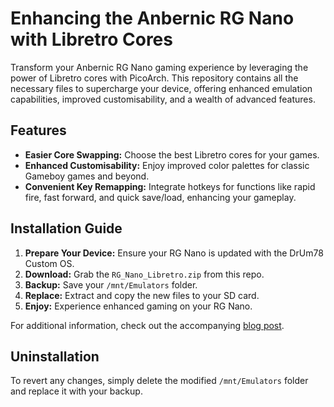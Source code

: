 # Enhancing the Anbernic RG Nano with Libretro Cores

Transform your Anbernic RG Nano gaming experience by leveraging the power of Libretro cores with PicoArch. This repository contains all the necessary files to supercharge your device, offering enhanced emulation capabilities, improved customisability, and a wealth of advanced features.

## Features

- **Easier Core Swapping:** Choose the best Libretro cores for your games.
- **Enhanced Customisability:** Enjoy improved color palettes for classic Gameboy games and beyond.
- **Convenient Key Remapping:** Integrate hotkeys for functions like rapid fire, fast forward, and quick save/load, enhancing your gameplay.

## Installation Guide

1. **Prepare Your Device:** Ensure your RG Nano is updated with the DrUm78 Custom OS.
2. **Download:** Grab the `RG_Nano_Libretro.zip` from this repo.
3. **Backup:** Save your `/mnt/Emulators` folder.
4. **Replace:** Extract and copy the new files to your SD card.
5. **Enjoy:** Experience enhanced gaming on your RG Nano.

For additional information, check out the accompanying [blog post](https://arnovanwyk.com/posts/20240302_rgnano_libretro).

## Uninstallation

To revert any changes, simply delete the modified `/mnt/Emulators` folder and replace it with your backup.

